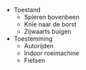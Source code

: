 - Toestand
	- Spieren bovenbeen
	- Knie naar de borst
	- Zijwaarts buigen
- Toestemming
	- Autorijden
	- Indoor roeimachine
	- Fietsen